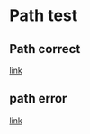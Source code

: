 # Path test
## Path correct
[link](https://www.youtube.com/watch?v=PzB16cBy9CA&list=RDX33aqdYUAQM&index=6)
## path error
[link](https://www.ionos.es/paginas-web/desarrollo-web/tutorial-de-markdown)
